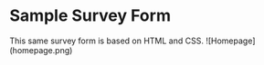 <h1>Sample Survey Form</h1>
This same survey form is based on HTML and CSS.
![Homepage](homepage.png)